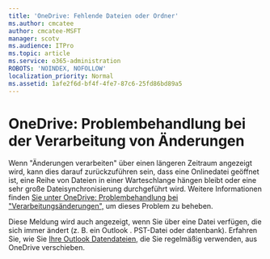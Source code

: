 ```yaml
---
title: 'OneDrive: Fehlende Dateien oder Ordner'
ms.author: cmcatee
author: cmcatee-MSFT
manager: scotv
ms.audience: ITPro
ms.topic: article
ms.service: o365-administration
ROBOTS: 'NOINDEX, NOFOLLOW'
localization_priority: Normal
ms.assetid: 1afe2f6d-bf4f-4fe7-87c6-25fd86bd89a5
---
```


# <a name="onedrive-troubleshoot-processing-changes"></a>OneDrive: Problembehandlung bei der Verarbeitung von Änderungen

Wenn "Änderungen verarbeiten" über einen längeren Zeitraum angezeigt wird, kann dies darauf zurückzuführen sein, dass eine Onlinedatei geöffnet ist, eine Reihe von Dateien in einer Warteschlange hängen bleibt oder eine sehr große Dateisynchronisierung durchgeführt wird. Weitere Informationen finden [Sie unter OneDrive: Problembehandlung bei "Verarbeitungsänderungen",](https://support.office.com/article/onedrive-is-stuck-on-processing-changes-b386b813-9b66-4e47-8c4c-2b45533edccd) um dieses Problem zu beheben.

Diese Meldung wird auch angezeigt, wenn Sie über eine Datei verfügen, die sich immer ändert (z. B. ein Outlook . PST-Datei oder datenbank). Erfahren Sie, wie Sie [Ihre Outlook Datendateien,](https://support.office.com/article/how-to-remove-an-outlook-pst-data-file-from-onedrive-b6b9e522-59bd-40f7-949f-168d0aa9b38e) die Sie regelmäßig verwenden, aus OneDrive verschieben.

